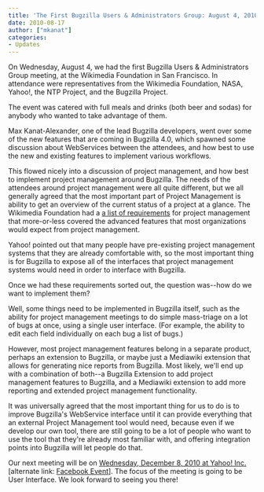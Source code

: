 ```yaml
---
title: 'The First Bugzilla Users & Administrators Group: August 4, 2010'
date: 2010-08-17
author: ["mkanat"]
categories:
- Updates
---
```

On Wednesday, August 4, we had the first Bugzilla Users & Administrators
Group meeting, at the Wikimedia Foundation in San Francisco. In
attendance were representatives from the Wikimedia Foundation, NASA,
Yahoo\!, the NTP Project, and the Bugzilla Project.

The event was catered with full meals and drinks (both beer and sodas)
for anybody who wanted to take advantage of them.

Max Kanat-Alexander, one of the lead Bugzilla developers, went over some
of the new features that are coming in Bugzilla 4.0, which spawned some
discussion about WebServices between the attendees, and how best to use
the new and existing features to implement various workflows.

This flowed nicely into a discussion of project management, and how best
to implement project management around Bugzilla. The needs of the
attendees around project management were all quite different, but we all
generally agreed that the most important part of Project Management is
ability to get an overview of the current status of a project at a
glance. The Wikimedia Foundation had a [a list of
requirements](http://www.mediawiki.org/wiki/Tracker/PM_tool) for project
management that more-or-less covered the advanced features that most
organizations would expect from project management.

Yahoo\! pointed out that many people have pre-existing project
management systems that they are already comfortable with, so the most
important thing is for Bugzilla to expose all of the interfaces that
project management systems would need in order to interface with
Bugzilla.

Once we had these requirements sorted out, the question was--how do we
want to implement them?

Well, some things need to be implemented in Bugzilla itself, such as the
ability for project management meetings to do simple mass-triage on a
lot of bugs at once, using a single user interface. (For example, the
ability to edit each field individually on each bug a list of bugs.)

However, most project management features belong in a separate product,
perhaps an extension to Bugzilla, or maybe just a Mediawiki extension
that allows for generating nice reports from Bugzilla. Most likely,
we'll end up with a combination of both--a Bugzilla Extension to add
project management features to Bugzilla, and a Mediawiki extension to
add more reporting and extended project management functionality.

It was universally agreed that the most important thing for us to do is
to improve Bugzilla's WebService interface until it can provide
everything that an external Project Management tool would need, because
even if we develop our own tool, there are still going to be a lot of
people who want to use the tool that they're already most familiar with,
and offering integration points into Bugzilla will let people do that.

Our next meeting will be on [Wednesday, December 8, 2010 at Yahoo\!
Inc.](http://upcoming.yahoo.com/event/6629493/CA/Sunnyvale/Second-Quarterly-Bugzilla-Users-amp-Administrators-Group/Yahoo/?ps=5)
\[alternate link: [Facebook
Event](http://www.facebook.com/event.php?eid=153184864695898)\]. The
focus of the meeting is going to be User Interface. We look forward to
seeing you there\!

